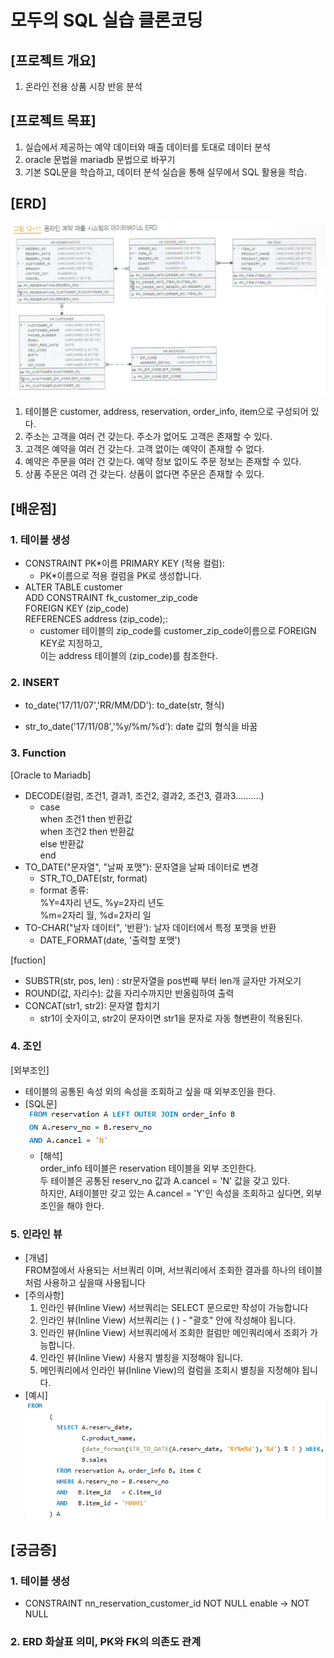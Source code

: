 # 모두의 SQL 실습 클론코딩

## [프로젝트 개요]

1. 온라인 전용 상품 시장 반응 분석

## [프로젝트 목표]

1. 실습에서 제공하는 예약 데이터와 매출 데이터를 토대로 데이터 분석
2. oracle 문법을 mariadb 문법으로 바꾸기
3. 기본 SQL문을 학습하고, 데이터 분석 실습을 통해 실무에서 SQL 활용을 학습.

## [ERD] <br>

![Alt text](ERD.png)
1. 테이블은 customer, address, reservation, order_info, item으로 구성되어 있다.
2. 주소는 고객을 여러 건 갖는다. 주소가 없어도 고객은 존재할 수 있다.
3. 고객은 예약을 여러 건 갖는다. 고객 없이는 예약이 존재할 수 없다.
4. 예약은 주문을 여러 건 갖는다. 예약 정보 없이도 주문 정보는 존재할 수 있다.
5. 상품 주문은 여려 건 갖는다. 상품이 없다면 주문은 존재할 수 있다.
## [배운점]

### 1. 테이블 생성

- CONSTRAINT PK*이름 PRIMARY KEY (적용 컬럼):
  - PK*이름으로 적용 컬럼을 PK로 생성합니다.
- ALTER TABLE customer <br> ADD CONSTRAINT fk_customer_zip_code <br> FOREIGN KEY (zip_code) <br>REFERENCES address (zip_code);: 
  - customer 테이블의 zip_code를 customer_zip_code이름으로 FOREIGN KEY로 지정하고, <br> 이는 address 테이블의 (zip_code)를 참조한다.

### 2. INSERT

- to_date('17/11/07','RR/MM/DD'): to_date(str, 형식)

- str_to_date('17/11/08','%y/%m/%d'): date 값의 형식을 바꿈

### 3. Function
[Oracle to Mariadb]
- DECODE(컬럼, 조건1, 결과1, 조건2, 결과2, 조건3, 결과3..........) 
  - case <br>
       when 조건1  then  반환값 <br>
       when 조건2  then  반환값 <br>
       else 반환값 <br>
      end<br>
- TO_DATE("문자열", "날짜 포맷"): 문자열을 날짜 데이터로 변경
  - STR_TO_DATE(str, format)
  - format 종류: <br> 
    %Y=4자리 년도, %y=2자리 년도 <br>
    %m=2자리 월, %d=2자리 일 <br>
- TO-CHAR("날자 데이터", '반환'): 날자 데이터에서 특정 포맷을 반환
  - DATE_FORMAT(date, '출력할 포맷')

[fuction]
- SUBSTR(str, pos, len) : str문자열을 pos번째 부터 len개 글자만 가져오기
- ROUND(값, 자리수): 값을 자리수까지만 반올림하여 출력
- CONCAT(str1, str2): 문자열 합치기
  - str1이 숫자이고, str2이 문자이면 str1을 문자로 자동 형변환이 적용된다.

### 4. 조인
[외부조인]
-  테이블의 공통된 속성 외의 속성을 조회하고 싶을 때 외부조인을 한다.
  - [SQL문] <br>
![OuterJoin.png](OuterJoin.png)
    - [해석]<br>
      order_info 테이블은 reservation 테이블을 외부 조인한다. <br>
      두 테이블은 공통된 reserv_no 값과 A.cancel = 'N' 값을 갖고 있다. <br>
      하지만, A테이블만 갖고 있는 A.cancel = 'Y'인 속성을 조회하고 싶다면, 외부조인을 해야 한다.

### 5. 인라인 뷰
- [개념] <br>
  FROM절에서 사용되는 서브쿼리 이며, 서브쿼리에서 조회한 결과를 하나의 테이블처럼 사용하고 싶을때 사용됩니다
- [주의사항] <br>
  1. 인라인 뷰(Inline View) 서브쿼리는 SELECT 문으로만 작성이 가능합니다
  2. 인라인 뷰(Inline View) 서브쿼리는 ( ) - "괄호" 안에 작성해야 됩니다.
  3. 인라인 뷰(Inline View) 서브쿼리에서 조회한 컬럼만 메인쿼리에서 조회가 가능합니다.
  4. 인라인 뷰(Inline View) 사용지 별칭을 지정해야 됩니다.
  5. 메인쿼리에서 인라인 뷰(Inline View)의 컬럼을 조회시 별칭을 지정해야 됩니다.
- [예시] <br>
![inlineView.png](inlineView.png)
## [궁금증]

### 1. 테이블 생성

- CONSTRAINT nn_reservation_customer_id NOT NULL enable -> NOT NULL

### 2. ERD 화살표 의미, PK와 FK의 의존도 관계
